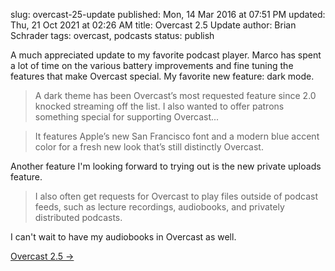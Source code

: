 slug: overcast-25-update
published: Mon, 14 Mar 2016 at 07:51 PM
updated: Thu, 21 Oct 2021 at 02:26 AM
title: Overcast 2.5 Update
author: Brian Schrader
tags: overcast, podcasts
status: publish

A much appreciated update to my favorite podcast player. Marco has spent a lot of time on the various battery improvements and fine tuning the features that make Overcast special. My favorite new feature: dark mode.

> A dark theme has been Overcast’s most requested feature since 2.0 knocked streaming off the list. I also wanted to offer patrons something special for supporting Overcast...

> It features Apple’s new San Francisco font and a modern blue accent color for a fresh new look that’s still distinctly Overcast.

Another feature I'm looking forward to trying out is the new private uploads feature.

> I also often get requests for Overcast to play files outside of podcast feeds, such as lecture recordings, audiobooks, and privately distributed podcasts.

I can't wait to have my audiobooks in Overcast as well.

[Overcast 2.5 &#8594;](https://marco.org/2016/03/14/overcast25)
